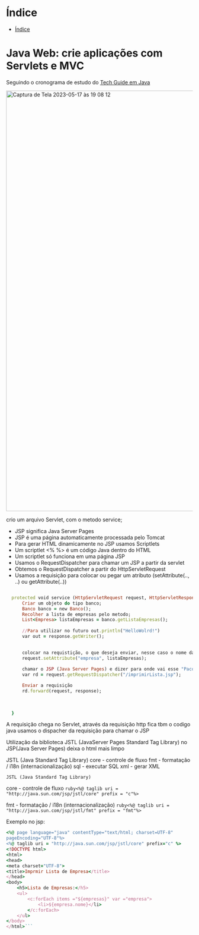 # Índice 

* [Índice](#índice)


# Java Web: crie aplicações com Servlets e MVC
  
  Seguindo o cronograma de estudo do <a href="https://techguide.sh/pt-BR/path/java/">Tech Guide em Java<a>

  
  
  
  <img width="1132" alt="Captura de Tela 2023-05-17 às 19 08 12" src="https://github.com/ceerqueira/servlet/assets/50030996/c22a95bd-77cc-4865-af32-a390369f99d2">

  crio um arquivo Servlet, com o metodo service; 
	
 - JSP significa Java Server Pages
 - JSP é uma página automaticamente processada pelo Tomcat
 - Para gerar HTML dinamicamente no JSP usamos Scriptlets
 - Um scriptlet <% %> é um código Java dentro do HTML
 - Um scriptlet só funciona em uma página JSP
 - Usamos o RequestDispatcher para chamar um JSP a partir da servlet
 - Obtemos o RequestDispatcher a partir do HttpServletRequest
 - Usamos a requisição para colocar ou pegar um atributo (setAttribute(.., ..) ou getAttribute(..))
  
  ```ruby
	
	protected void service (HttpServletRequest request, HttpServletResponse response) throws ServletException, IOException {
		Criar um objeto do tipo banco;
		Banco banco = new Banco();
		Recolher a lista de empresas pelo metodo;
		List<Empresa> listaEmpresas = banco.getListaEmpresas();
		
		//Para utilizar no futuro out.println("HelloWolrd!")
		var out = response.getWriter();
		

		colocar na requistição, o que deseja enviar, nesse caso o nome da empresa e como o JSP vai receber
		request.setAttribute("empresa", listaEmpresas);
	
		chamar o JSP (Java Server Pages) e dizer para onde vai esse "Pacote"
		var rd = request.getRequestDispatcher("/imprimirLista.jsp"); 

		Enviar a requisição 
		rd.forward(request, response);
		
		
		
	}
  
 ```
  
  A requisição chega no Servlet, através da requisição http
  fica tbm o codigo java
  usamos o dispacher da requisição para chamar o JSP

Utilização da biblioteca JSTL (JavaServer Pages Standard Tag Library) no JSP(Java Server Pages) deixa o html mais limpo
	
	
JSTL (Java Standard Tag Library)
core - controle de fluxo
fmt - formatação / i18n (internacionalização) sql - executar SQL
xml - gerar XML
	
	
	JSTL (Java Standard Tag Library)
core - controle de fluxo
```ruby<%@ taglib uri = "http://java.sun.com/jsp/jstl/core" prefix = "c"%>```
	
fmt - formatação / i18n (internacionalização)
```ruby<%@ taglib uri = "http://java.sun.com/jsp/jstl/fmt" prefix = "fmt"%>```
	
Exemplo no jsp:
```ruby
<%@ page language="java" contentType="text/html; charset=UTF-8"
pageEncoding="UTF-8"%>
<%@ taglib uri = "http://java.sun.com/jsp/jstl/core" prefix="c" %>
<!DOCTYPE html>
<html>
<head>
<meta charset="UTF-8">
<title>Imprmir Lista de Empresa</title>
</head>
<body>
	<h5>Lista de Empresas:</h5>
	<ul>
		<c:forEach items ="${empresas}" var ="empresa">
			<li>${empresa.nome}</li>
		</c:forEach>
	</ul>
</body>
</html>```
